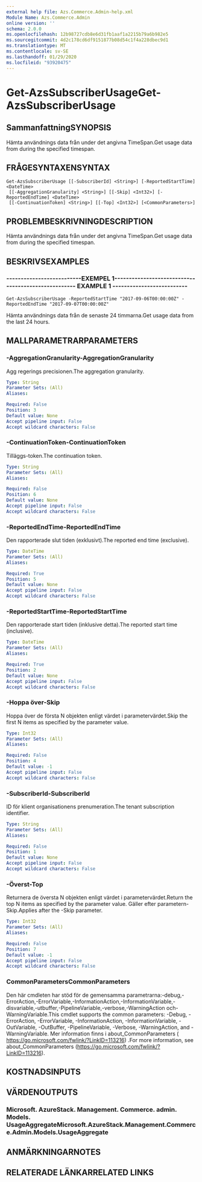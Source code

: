 ```yaml
---
external help file: Azs.Commerce.Admin-help.xml
Module Name: Azs.Commerce.Admin
online version: ''
schema: 2.0.0
ms.openlocfilehash: 12b98727cdb8e6d31fb1aaf1a2215b79a6b982e5
ms.sourcegitcommit: 4d2c178cd6df9151877b08d54c1f4a228dbec9d1
ms.translationtype: MT
ms.contentlocale: sv-SE
ms.lasthandoff: 01/29/2020
ms.locfileid: "93920475"
---
```

# <span data-ttu-id="de80f-101">Get-AzsSubscriberUsage</span><span class="sxs-lookup"><span data-stu-id="de80f-101">Get-AzsSubscriberUsage</span></span>

## <span data-ttu-id="de80f-102">Sammanfattning</span><span class="sxs-lookup"><span data-stu-id="de80f-102">SYNOPSIS</span></span>
<span data-ttu-id="de80f-103">Hämta användnings data från under det angivna TimeSpan.</span><span class="sxs-lookup"><span data-stu-id="de80f-103">Get usage data from during the specified timespan.</span></span>

## <span data-ttu-id="de80f-104">FRÅGESYNTAXEN</span><span class="sxs-lookup"><span data-stu-id="de80f-104">SYNTAX</span></span>

```
Get-AzsSubscriberUsage [[-SubscriberId] <String>] [-ReportedStartTime] <DateTime>
 [[-AggregationGranularity] <String>] [[-Skip] <Int32>] [-ReportedEndTime] <DateTime>
 [[-ContinuationToken] <String>] [[-Top] <Int32>] [<CommonParameters>]
```

## <span data-ttu-id="de80f-105">PROBLEMBESKRIVNING</span><span class="sxs-lookup"><span data-stu-id="de80f-105">DESCRIPTION</span></span>
<span data-ttu-id="de80f-106">Hämta användnings data från under det angivna TimeSpan.</span><span class="sxs-lookup"><span data-stu-id="de80f-106">Get usage data from during the specified timespan.</span></span>

## <span data-ttu-id="de80f-107">BESKRIVS</span><span class="sxs-lookup"><span data-stu-id="de80f-107">EXAMPLES</span></span>

### <span data-ttu-id="de80f-108">--------------------------EXEMPEL 1--------------------------</span><span class="sxs-lookup"><span data-stu-id="de80f-108">-------------------------- EXAMPLE 1 --------------------------</span></span>
```
Get-AzsSubscriberUsage -ReportedStartTime "2017-09-06T00:00:00Z" -ReportedEndTime "2017-09-07T00:00:00Z"
```

<span data-ttu-id="de80f-109">Hämta användnings data från de senaste 24 timmarna.</span><span class="sxs-lookup"><span data-stu-id="de80f-109">Get usage data from the last 24 hours.</span></span>

## <span data-ttu-id="de80f-110">MALLPARAMETRAR</span><span class="sxs-lookup"><span data-stu-id="de80f-110">PARAMETERS</span></span>

### <span data-ttu-id="de80f-111">-AggregationGranularity</span><span class="sxs-lookup"><span data-stu-id="de80f-111">-AggregationGranularity</span></span>
<span data-ttu-id="de80f-112">Agg regerings precisionen.</span><span class="sxs-lookup"><span data-stu-id="de80f-112">The aggregation granularity.</span></span>

```yaml
Type: String
Parameter Sets: (All)
Aliases: 

Required: False
Position: 3
Default value: None
Accept pipeline input: False
Accept wildcard characters: False
```

### <span data-ttu-id="de80f-113">-ContinuationToken</span><span class="sxs-lookup"><span data-stu-id="de80f-113">-ContinuationToken</span></span>
<span data-ttu-id="de80f-114">Tilläggs-token.</span><span class="sxs-lookup"><span data-stu-id="de80f-114">The continuation token.</span></span>

```yaml
Type: String
Parameter Sets: (All)
Aliases: 

Required: False
Position: 6
Default value: None
Accept pipeline input: False
Accept wildcard characters: False
```

### <span data-ttu-id="de80f-115">-ReportedEndTime</span><span class="sxs-lookup"><span data-stu-id="de80f-115">-ReportedEndTime</span></span>
<span data-ttu-id="de80f-116">Den rapporterade slut tiden (exklusivt).</span><span class="sxs-lookup"><span data-stu-id="de80f-116">The reported end time (exclusive).</span></span>

```yaml
Type: DateTime
Parameter Sets: (All)
Aliases: 

Required: True
Position: 5
Default value: None
Accept pipeline input: False
Accept wildcard characters: False
```

### <span data-ttu-id="de80f-117">-ReportedStartTime</span><span class="sxs-lookup"><span data-stu-id="de80f-117">-ReportedStartTime</span></span>
<span data-ttu-id="de80f-118">Den rapporterade start tiden (inklusive detta).</span><span class="sxs-lookup"><span data-stu-id="de80f-118">The reported start time (inclusive).</span></span>

```yaml
Type: DateTime
Parameter Sets: (All)
Aliases: 

Required: True
Position: 2
Default value: None
Accept pipeline input: False
Accept wildcard characters: False
```

### <span data-ttu-id="de80f-119">-Hoppa över</span><span class="sxs-lookup"><span data-stu-id="de80f-119">-Skip</span></span>
<span data-ttu-id="de80f-120">Hoppa över de första N objekten enligt värdet i parametervärdet.</span><span class="sxs-lookup"><span data-stu-id="de80f-120">Skip the first N items as specified by the parameter value.</span></span>

```yaml
Type: Int32
Parameter Sets: (All)
Aliases: 

Required: False
Position: 4
Default value: -1
Accept pipeline input: False
Accept wildcard characters: False
```

### <span data-ttu-id="de80f-121">-SubscriberId</span><span class="sxs-lookup"><span data-stu-id="de80f-121">-SubscriberId</span></span>
<span data-ttu-id="de80f-122">ID för klient organisationens prenumeration.</span><span class="sxs-lookup"><span data-stu-id="de80f-122">The tenant subscription identifier.</span></span>

```yaml
Type: String
Parameter Sets: (All)
Aliases: 

Required: False
Position: 1
Default value: None
Accept pipeline input: False
Accept wildcard characters: False
```

### <span data-ttu-id="de80f-123">-Överst</span><span class="sxs-lookup"><span data-stu-id="de80f-123">-Top</span></span>
<span data-ttu-id="de80f-124">Returnera de översta N objekten enligt värdet i parametervärdet.</span><span class="sxs-lookup"><span data-stu-id="de80f-124">Return the top N items as specified by the parameter value.</span></span>
<span data-ttu-id="de80f-125">Gäller efter parametern-Skip.</span><span class="sxs-lookup"><span data-stu-id="de80f-125">Applies after the -Skip parameter.</span></span>

```yaml
Type: Int32
Parameter Sets: (All)
Aliases: 

Required: False
Position: 7
Default value: -1
Accept pipeline input: False
Accept wildcard characters: False
```

### <span data-ttu-id="de80f-126">CommonParameters</span><span class="sxs-lookup"><span data-stu-id="de80f-126">CommonParameters</span></span>
<span data-ttu-id="de80f-127">Den här cmdleten har stöd för de gemensamma parametrarna:-debug,-ErrorAction,-ErrorVariable,-InformationAction,-InformationVariable,-disvariable,-utbuffer,-PipelineVariable,-verbose,-WarningAction och-WarningVariable.</span><span class="sxs-lookup"><span data-stu-id="de80f-127">This cmdlet supports the common parameters: -Debug, -ErrorAction, -ErrorVariable, -InformationAction, -InformationVariable, -OutVariable, -OutBuffer, -PipelineVariable, -Verbose, -WarningAction, and -WarningVariable.</span></span> <span data-ttu-id="de80f-128">Mer information finns i about_CommonParameters ( https://go.microsoft.com/fwlink/?LinkID=113216) .</span><span class="sxs-lookup"><span data-stu-id="de80f-128">For more information, see about_CommonParameters (https://go.microsoft.com/fwlink/?LinkID=113216).</span></span>

## <span data-ttu-id="de80f-129">KOSTNADS</span><span class="sxs-lookup"><span data-stu-id="de80f-129">INPUTS</span></span>

## <span data-ttu-id="de80f-130">VÄRDEN</span><span class="sxs-lookup"><span data-stu-id="de80f-130">OUTPUTS</span></span>

### <span data-ttu-id="de80f-131">Microsoft. AzureStack. Management. Commerce. admin. Models. UsageAggregate</span><span class="sxs-lookup"><span data-stu-id="de80f-131">Microsoft.AzureStack.Management.Commerce.Admin.Models.UsageAggregate</span></span>

## <span data-ttu-id="de80f-132">ANMÄRKNINGAR</span><span class="sxs-lookup"><span data-stu-id="de80f-132">NOTES</span></span>

## <span data-ttu-id="de80f-133">RELATERADE LÄNKAR</span><span class="sxs-lookup"><span data-stu-id="de80f-133">RELATED LINKS</span></span>

